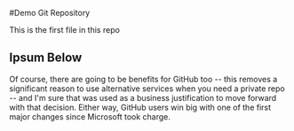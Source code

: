 #Demo Git Repository

This is the first file in this repo

## Ipsum Below

Of course, there are going to be benefits for GitHub too -- this removes a significant reason to use alternative services when you need a private repo -- and I'm sure that was used as a business justification to move forward with that decision. Either way, GitHub users win big with one of the first major changes since Microsoft took charge.
